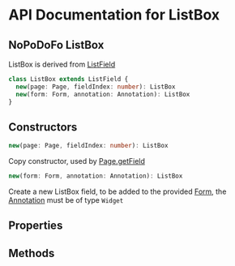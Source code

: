 # API Documentation for ListBox

## NoPoDoFo ListBox
ListBox is derived from [ListField](listfield.md)
```typescript
class ListBox extends ListField {
  new(page: Page, fieldIndex: number): ListBox
  new(form: Form, annotation: Annotation): ListBox
}
```

## Constructors
```typescript
new(page: Page, fieldIndex: number): ListBox
```
Copy constructor, used by [Page.getField](./page.md#getfield)

```typescript
new(form: Form, annotation: Annotation): ListBox
```
Create a new ListBox field, to be added to the provided [Form](./form.md), the [Annotation](./annotations.md) must be of type `Widget`

## Properties

## Methods